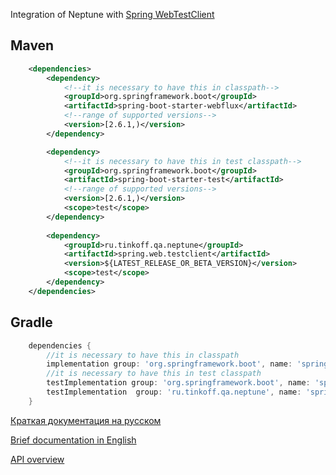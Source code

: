 Integration of Neptune with [Spring WebTestClient](https://spring.getdocs.org/en-US/spring-framework-docs/docs/testing/integration-testing/webtestclient.html)

## Maven

```xml
    <dependencies>
        <dependency>
            <!--it is necessary to have this in classpath-->
            <groupId>org.springframework.boot</groupId>
            <artifactId>spring-boot-starter-webflux</artifactId>
            <!--range of supported versions-->
            <version>[2.6.1,)</version>
        </dependency>

        <dependency>
            <!--it is necessary to have this in test classpath-->
            <groupId>org.springframework.boot</groupId>
            <artifactId>spring-boot-starter-test</artifactId>
            <!--range of supported versions-->
            <version>[2.6.1,)</version>
            <scope>test</scope>
        </dependency>
    
        <dependency>
            <groupId>ru.tinkoff.qa.neptune</groupId>
            <artifactId>spring.web.testclient</artifactId>
            <version>${LATEST_RELEASE_OR_BETA_VERSION}</version>
            <scope>test</scope>
        </dependency>
    </dependencies>
```

## Gradle

```groovy
    dependencies {
        //it is necessary to have this in classpath
        implementation group: 'org.springframework.boot', name: 'spring-boot-starter-webflux', version: '[2.6.1,)' //range of supported versions
        //it is necessary to have this in test classpath
        testImplementation group: 'org.springframework.boot', name: 'spring-boot-starter-test', version: '[2.6.1,)' //range of supported versions
        testImplementation  group: 'ru.tinkoff.qa.neptune', name: 'spring.web.testclient', version: LATEST_RELEASE_OR_BETA_VERSION
    }
```

[Краткая документация на русском](./doc/rus/README.MD)

[Brief documentation in English](./doc/eng/README.MD)

[API overview](https://tinkoff.github.io/neptune/spring.web.testclient/index.html)
